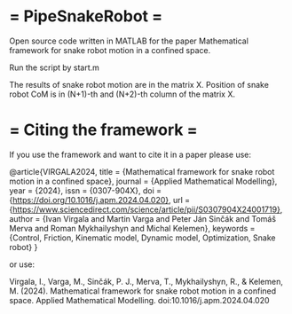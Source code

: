 = PipeSnakeRobot =
==================

Open source code written in MATLAB for the paper Mathematical framework for snake robot motion in a confined space.

Run the script by start.m

The results of snake robot motion are in the matrix X. Position of snake robot CoM is in (N+1)-th and (N+2)-th column of the matrix X.

= Citing the framework =
========================
If you use the framework and want to cite it in a paper please use:

@article{VIRGALA2024,
title = {Mathematical framework for snake robot motion in a confined space},
journal = {Applied Mathematical Modelling},
year = {2024},
issn = {0307-904X},
doi = {https://doi.org/10.1016/j.apm.2024.04.020},
url = {https://www.sciencedirect.com/science/article/pii/S0307904X24001719},
author = {Ivan Virgala and Martin Varga and Peter Ján Sinčák and Tomáš Merva and Roman Mykhailyshyn and Michal Kelemen},
keywords = {Control, Friction, Kinematic model, Dynamic model, Optimization, Snake robot}
}

or use:

Virgala, I., Varga, M., Sinčák, P. J., Merva, T., Mykhailyshyn, R., & Kelemen, M. (2024). Mathematical framework for snake robot motion in a confined space. Applied Mathematical Modelling. doi:10.1016/j.apm.2024.04.020
